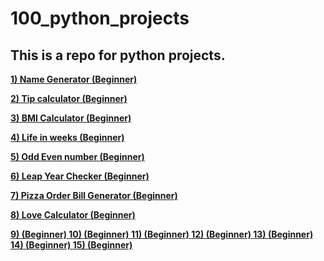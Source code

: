 # 100_python_projects
## This is a repo for python projects.  
**[1) Name Generator (Beginner)](Name_Generator.py)**

**[2) Tip calculator (Beginner)](Tip_Calculator.py)**

**[3) BMI Calculator (Beginner)](BMI_calculator.py)**

**[4) Life in weeks (Beginner)](Life_in_weeks.py)**

**[5) Odd Even number (Beginner)](Odd_Even_Number.py)**

**[6) Leap Year Checker (Beginner) ](Leap_year.py)**

**[7) Pizza Order Bill Generator (Beginner) ](Pizza_Order.py)**

**[8) Love Calculator (Beginner) ](Love_Calculator.py)**

**[9) (Beginner) ]()**
**[10) (Beginner) ]()**
**[11) (Beginner) ]()**
**[12) (Beginner) ]()**
**[13) (Beginner) ]()**
**[14) (Beginner) ]()**
**[15) (Beginner) ]()**

